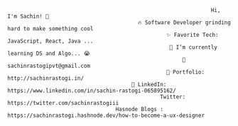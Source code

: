                                                                     Hi, I'm Sachin! 👋
                                             🔥 Software Developer grinding hard to make something cool
                                                      ✨ Favorite Tech: JavaScript, React, Java ...
                                                       📓 I’m currently learning DS and Algo... 😭
                                                           📧 sachinrastogipvt@gmail.com
                                                      🎨 Portfolio: http://sachinrastogi.in/
                                           💼 LinkedIn: https://www.linkedin.com/in/sachin-rastogi-065895162/
                                                    Twitter: https://twitter.com/sachinrastogiii
                                      Hasnode Blogs : https://sachinrastogi.hashnode.dev/how-to-become-a-ux-designer
